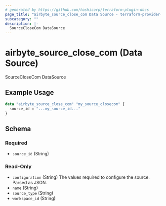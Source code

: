 ```yaml
---
# generated by https://github.com/hashicorp/terraform-plugin-docs
page_title: "airbyte_source_close_com Data Source - terraform-provider-airbyte"
subcategory: ""
description: |-
  SourceCloseCom DataSource
---
```


# airbyte_source_close_com (Data Source)

SourceCloseCom DataSource

## Example Usage

```terraform
data "airbyte_source_close_com" "my_source_closecom" {
  source_id = "...my_source_id..."
}
```

<!-- schema generated by tfplugindocs -->
## Schema

### Required

- `source_id` (String)

### Read-Only

- `configuration` (String) The values required to configure the source. Parsed as JSON.
- `name` (String)
- `source_type` (String)
- `workspace_id` (String)
